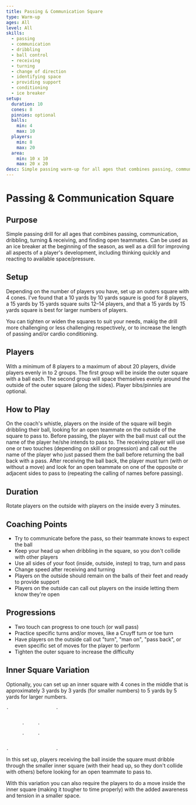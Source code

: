 ```yaml
---
title: Passing & Communication Square
type: Warm-up
ages: All
level: All
skills:
  - passing
  - communication
  - dribbling
  - ball control
  - receiving
  - turning
  - change of direction
  - identifying space
  - providing support
  - conditioning
  - ice breaker
setup:
  duration: 10
  cones: 8
  pinnies: optional
  balls:
    min: 4
    max: 10
  players:
    min: 8
    max: 20
  area:
    min: 10 x 10
    max: 20 x 20
desc: Simple passing warm-up for all ages that combines passing, communication, dribbling, turning & receiving, and finding open teammates.
---
```


# Passing & Communication Square

## Purpose

Simple passing drill for all ages that combines passing, communication, dribbling, turning & receiving, and finding open teammates. Can be used as an ice breaker at the beginning of the season, as well as a drill for improving all aspects of a player's development, including thinking quickly and reacting to available space/pressure.

## Setup

Depending on the number of players you have, set up an outers square with 4 cones. I've found that a 10 yards by 10 yards sqaure is good for 8 players, a 15 yards by 15 yards square suits 12–14 players, and that a 15 yards by 15 yards square is best for larger numbers of players.

You can tighten or widen the squares to suit your needs, makig the drill more challenging or less challenging respectively, or to increase the length of passing and/or cardio conditioning.

## Players

With a minimum of 8 players to a maximum of about 20 players, divide players evenly in to 2 groups. The first group will be inside the outer square with a ball each. The second group will space themselves evenly around the outside of the outer square (along the sides). Player bibs/pinnies are optional.

## How to Play

On the coach's whistle, players on the inside of the square will begin dribbling their ball, looking for an open teammate on the outside of the square to pass to. Before passing, the player with the ball must call out the name of the player he/she intends to pass to. The receiving player will use one or two touches (depending on skill or progression) and call out the name of the player who just passed them the ball before returning the ball back with a pass. After receiving the ball back, the player must turn (with or without a move) and look for an open teammate on one of the opposite or adjacent sides to pass to (repeating the calling of names before passing).

## Duration

Rotate players on the outside with players on the inside every 3 minutes.

## Coaching Points

- Try to communicate before the pass, so their teammate knows to expect the ball
- Keep your head up when dribbling in the square, so you don't collide with other players
- Use all sides of your foot (inside, outside, instep) to trap, turn and pass
- Change speed after receiving and turning
- Players on the outside should remain on the balls of their feet and ready to provide support
- Players on the outside can call out players on the inside letting them know they're open

## Progressions

- Two touch can progress to one touch (or wall pass)
- Practice specific turns and/or moves, like a Cruyff turn or toe turn
- Have players on the outside call out "turn", "man on", "pass back", or even specific set of moves for the player to perform
- Tighten the outer square to increase the difficulty

## Inner Square Variation

Optionally, you can set up an inner square with 4 cones in the middle that is approximately 3 yards by 3 yards (for smaller numbers) to 5 yards by 5 yards for larger numbers.

```
.                  .


      .     .

      .     .


.                  .
```

In this set up, players receiving the ball inside the square must dribble through the smaller inner square (with their head up, so they don't collide with others) before looking for an open teammate to pass to.

With this variation you can also require the players to do a move inside the inner square (making it tougher to time properly) with the added awareness and tension in a smaller space.
